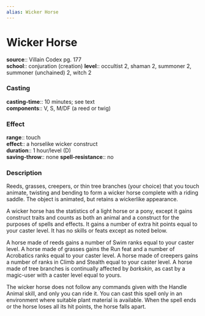 ```yaml
---
alias: Wicker Horse
---
```


# Wicker Horse 

**source**:: Villain Codex pg. 177  
**school**:: conjuration (creation)
**level**:: occultist 2, shaman 2, summoner 2, summoner (unchained) 2, witch 2

### Casting 

**casting-time**:: 10 minutes; see text  
**components**:: V, S, M/DF (a reed or twig)

### Effect 

**range**:: touch  
**effect**:: a horselike wicker construct  
**duration**:: 1 hour/level (D)  
**saving-throw**:: none
**spell-resistance**:: no

### Description 

Reeds, grasses, creepers, or thin tree branches (your choice) that you touch animate, twisting and bending to form a wicker horse complete with a riding saddle. The object is animated, but retains a wickerlike appearance.  
  
A wicker horse has the statistics of a light horse or a pony, except it gains construct traits and counts as both an animal and a construct for the purposes of spells and effects. It gains a number of extra hit points equal to your caster level. It has no skills or feats except as noted below.  
  
A horse made of reeds gains a number of Swim ranks equal to your caster level. A horse made of grasses gains the Run feat and a number of Acrobatics ranks equal to your caster level. A horse made of creepers gains a number of ranks in Climb and Stealth equal to your caster level. A horse made of tree branches is continually affected by *barkskin*, as cast by a magic-user with a caster level equal to yours.  
  
The wicker horse does not follow any commands given with the Handle Animal skill, and only you can ride it. You can cast this spell only in an environment where suitable plant material is available. When the spell ends or the horse loses all its hit points, the horse falls apart.
